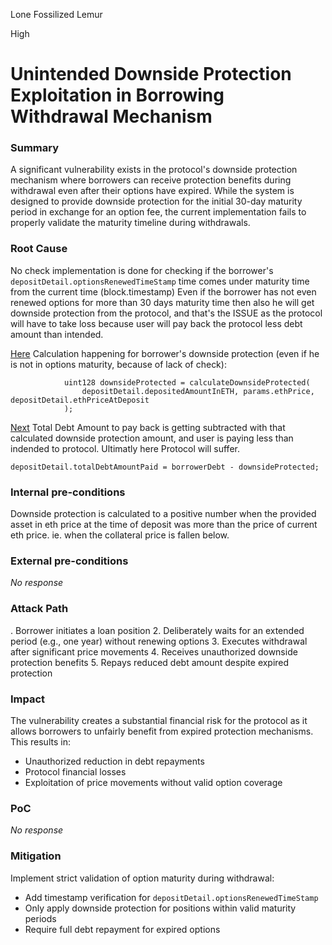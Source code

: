 Lone Fossilized Lemur

High

# Unintended Downside Protection Exploitation in Borrowing Withdrawal Mechanism

### Summary

A significant vulnerability exists in the protocol's downside protection mechanism where borrowers can receive protection benefits during withdrawal even after their options have expired. While the system is designed to provide downside protection for the initial 30-day maturity period in exchange for an option fee, the current implementation fails to properly validate the maturity timeline during withdrawals.

### Root Cause

No check implementation is done for checking if the borrower's `depositDetail.optionsRenewedTimeStamp` time comes under maturity time from the current time (block.timestamp)
Even if the borrower has not even renewed options for more than 30 days maturity time then also he will get downside protection from the protocol, and that's the ISSUE as the 
protocol will have to take loss because user will pay back the protocol less debt amount than intended. 

[Here](https://github.com/sherlock-audit/2024-11-autonomint/blob/0d324e04d4c0ca306e1ae4d4c65f0cb9d681751b/Blockchain/Blockchian/contracts/lib/BorrowLib.sol#L826) 
Calculation happening for borrower's downside protection (even if he is not in options maturity, because of lack of check):

```solidity
            uint128 downsideProtected = calculateDownsideProtected(
                depositDetail.depositedAmountInETH, params.ethPrice, depositDetail.ethPriceAtDeposit
            );
```

[Next](https://github.com/sherlock-audit/2024-11-autonomint/blob/0d324e04d4c0ca306e1ae4d4c65f0cb9d681751b/Blockchain/Blockchian/contracts/lib/BorrowLib.sol#L840) 
Total Debt Amount to pay back is getting subtracted with that calculated downside protection amount, and user is paying less than indended to protocol. Ultimatly here Protocol will suffer.

```solidity
depositDetail.totalDebtAmountPaid = borrowerDebt - downsideProtected;
``` 

### Internal pre-conditions

Downside protection is calculated to a positive number when the provided asset in eth price at the time of deposit was more than the price of current eth price.
ie. when the collateral price is fallen below.

### External pre-conditions

_No response_

### Attack Path

. Borrower initiates a loan position
2. Deliberately waits for an extended period (e.g., one year) without renewing options
3. Executes withdrawal after significant price movements
4. Receives unauthorized downside protection benefits
5. Repays reduced debt amount despite expired protection

### Impact

The vulnerability creates a substantial financial risk for the protocol as it allows borrowers to unfairly benefit from expired protection mechanisms. This results in:
- Unauthorized reduction in debt repayments
- Protocol financial losses
- Exploitation of price movements without valid option coverage

### PoC

_No response_

### Mitigation

Implement strict validation of option maturity during withdrawal:
- Add timestamp verification for `depositDetail.optionsRenewedTimeStamp`
- Only apply downside protection for positions within valid maturity periods
- Require full debt repayment for expired options